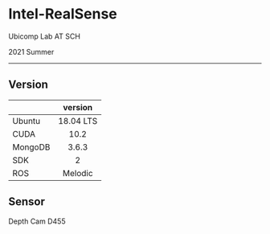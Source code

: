 # Intel-RealSense

Ubicomp Lab AT SCH  

2021 Summer  

---
## Version

||version|
|:---|:---:|
|Ubuntu |18.04 LTS |  
|CUDA | 10.2 |
|MongoDB | 3.6.3 |
|SDK | 2 |
|ROS | Melodic |

## Sensor
Depth Cam D455
